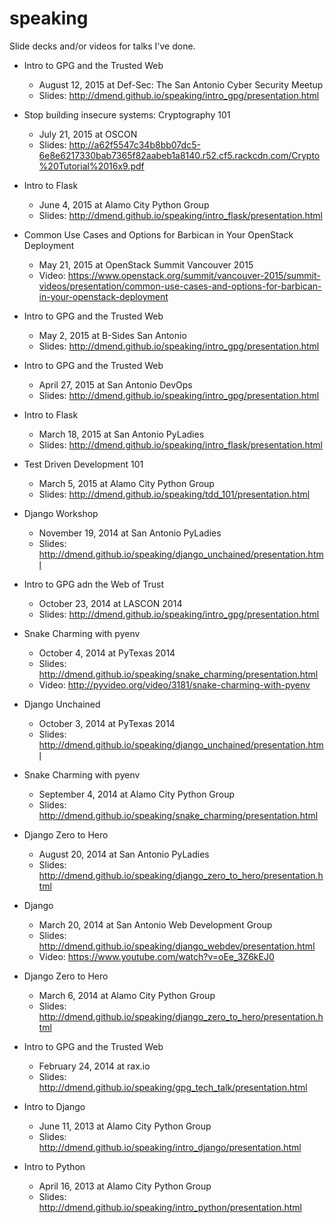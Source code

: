 speaking
========

Slide decks and/or videos for talks I've done.

* Intro to GPG and the Trusted Web
    - August 12, 2015 at Def-Sec: The San Antonio Cyber Security Meetup
    - Slides: http://dmend.github.io/speaking/intro_gpg/presentation.html

* Stop building insecure systems: Cryptography 101
    - July 21, 2015 at OSCON
    - Slides: http://a62f5547c34b8bb07dc5-6e8e6217330bab7365f82aabeb1a8140.r52.cf5.rackcdn.com/Crypto%20Tutorial%2016x9.pdf

* Intro to Flask
    - June 4, 2015 at Alamo City Python Group
    - Slides: http://dmend.github.io/speaking/intro_flask/presentation.html

* Common Use Cases and Options for Barbican in Your OpenStack Deployment
    - May 21, 2015 at OpenStack Summit Vancouver 2015
    - Video: https://www.openstack.org/summit/vancouver-2015/summit-videos/presentation/common-use-cases-and-options-for-barbican-in-your-openstack-deployment

* Intro to GPG and the Trusted Web
    - May 2, 2015 at B-Sides San Antonio
    - Slides: http://dmend.github.io/speaking/intro_gpg/presentation.html

* Intro to GPG and the Trusted Web
    - April 27, 2015 at San Antonio DevOps
    - Slides: http://dmend.github.io/speaking/intro_gpg/presentation.html

* Intro to Flask
    - March 18, 2015 at San Antonio PyLadies
    - Slides: http://dmend.github.io/speaking/intro_flask/presentation.html

* Test Driven Development 101
    - March 5, 2015 at Alamo City Python Group
    - Slides: http://dmend.github.io/speaking/tdd_101/presentation.html

* Django Workshop
    - November 19, 2014 at San Antonio PyLadies
    - Slides: http://dmend.github.io/speaking/django_unchained/presentation.html

* Intro to GPG adn the Web of Trust
    - October 23, 2014 at LASCON 2014
    - Slides: http://dmend.github.io/speaking/intro_gpg/presentation.html

* Snake Charming with pyenv
    - October 4, 2014 at PyTexas 2014
    - Slides: http://dmend.github.io/speaking/snake_charming/presentation.html
    - Video: http://pyvideo.org/video/3181/snake-charming-with-pyenv

* Django Unchained
    - October 3, 2014 at PyTexas 2014
    - Slides: http://dmend.github.io/speaking/django_unchained/presentation.html

* Snake Charming with pyenv
    - September 4, 2014 at Alamo City Python Group
    - Slides: http://dmend.github.io/speaking/snake_charming/presentation.html

* Django Zero to Hero
    - August 20, 2014 at San Antonio PyLadies
    - Slides: http://dmend.github.io/speaking/django_zero_to_hero/presentation.html

* Django
    - March 20, 2014 at San Antonio Web Development Group
    - Slides: http://dmend.github.io/speaking/django_webdev/presentation.html
    - Video: https://www.youtube.com/watch?v=oEe_3Z6kEJ0

* Django Zero to Hero
    - March 6, 2014 at Alamo City Python Group
    - Slides: http://dmend.github.io/speaking/django_zero_to_hero/presentation.html

* Intro to GPG and the Trusted Web
    - February 24, 2014 at rax.io
    - Slides: http://dmend.github.io/speaking/gpg_tech_talk/presentation.html

* Intro to Django
    - June 11, 2013 at Alamo City Python Group
    - Slides: http://dmend.github.io/speaking/intro_django/presentation.html

* Intro to Python
    - April 16, 2013 at Alamo City Python Group
    - Slides: http://dmend.github.io/speaking/intro_python/presentation.html

